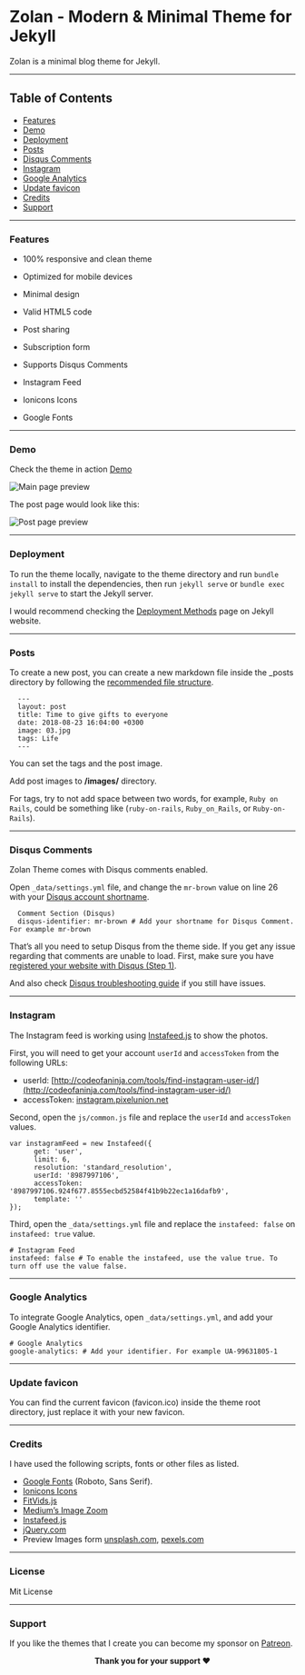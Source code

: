 Zolan - Modern & Minimal Theme for Jekyll
======
Zolan is a minimal blog theme for Jekyll.

* * *

Table of Contents
-----------------
*   [Features](#features)
*   [Demo](#demo)
*   [Deployment](#deployment)
*   [Posts](#posts)
*   [Disqus Comments](#DisqusComments)
*   [Instagram](#instagram)
*   [Google Analytics](#GoogleAnalytics)
*   [Update favicon](#UpdateFavicon)
*   [Credits](#Credits)
*   [Support](#Support)

* * *

### Features

* 100% responsive and clean theme

* Optimized for mobile devices

* Minimal design

* Valid HTML5 code

* Post sharing

* Subscription form

* Supports Disqus Comments

* Instagram Feed

* Ionicons Icons

* Google Fonts


* * *

### Demo

Check the theme in action [Demo](https://zolan-jekyll.netlify.app/)

![Main page preview](https://github.com/artemsheludko/zolan/blob/master/images/zolan-main-page.png?raw=true)

The post page would look like this:

![Post page preview](https://github.com/artemsheludko/zolan/blob/master/images/zolan-post.png?raw=true)

* * *

### Deployment

To run the theme locally, navigate to the theme directory and run `bundle install` to install the dependencies, then run `jekyll serve` or `bundle exec jekyll serve` to start the Jekyll server.

I would recommend checking the [Deployment Methods](https://jekyllrb.com/docs/deployment-methods/) page on Jekyll website.

* * *

### Posts

To create a new post, you can create a new markdown file inside the \_posts directory by following the [recommended file structure](https://jekyllrb.com/docs/posts/#creating-post-files).

      ---
      layout: post
      title: Time to give gifts to everyone
      date: 2018-08-23 16:04:00 +0300
      image: 03.jpg
      tags: Life
      ---


You can set the tags and the post image.

Add post images to **/images/** directory.

For tags, try to not add space between two words, for example, `Ruby on Rails`, could be something like (`ruby-on-rails`, `Ruby_on_Rails`, or `Ruby-on-Rails`).

* * *

### Disqus Comments

Zolan Theme comes with Disqus comments enabled.

Open `_data/settings.yml` file, and change the `mr-brown` value on line 26 with your [Disqus account shortname](https://help.disqus.com/customer/portal/articles/466208).

      Comment Section (Disqus)
      disqus-identifier: mr-brown # Add your shortname for Disqus Comment. For example mr-brown


That’s all you need to setup Disqus from the theme side. If you get any issue regarding that comments are unable to load. First, make sure you have [registered your website with Disqus (Step 1)](https://help.disqus.com/customer/portal/articles/466182-publisher-quick-start-guide).

And also check [Disqus troubleshooting guide](https://help.disqus.com/customer/portal/articles/472007-i-m-receiving-the-message-%22we-were-unable-to-load-disqus-%22) if you still have issues.

* * *

### Instagram

The Instagram feed is working using [Instafeed.js](http://instafeedjs.com/) to show the photos.

First, you will need to get your account `userId` and `accessToken` from the following URLs:

*   userId: [http://codeofaninja.com/tools/find-instagram-user-id/](http://codeofaninja.com/tools/find-instagram-user-id/)
*   accessToken: [instagram.pixelunion.net](http://instagram.pixelunion.net/)

Second, open the `js/common.js` file and replace the `userId` and `accessToken` values.

    var instagramFeed = new Instafeed({
          get: 'user',
          limit: 6,
          resolution: 'standard_resolution',
          userId: '8987997106',
          accessToken: '8987997106.924f677.8555ecbd52584f41b9b22ec1a16dafb9',
          template: ''
    });


Third, open the `_data/settings.yml` file and replace the `instafeed: false` on `instafeed: true` value.

    # Instagram Feed
    instafeed: false # To enable the instafeed, use the value true. To turn off use the value false.


* * *

### Google Analytics

To integrate Google Analytics, open `_data/settings.yml`, and add your Google Analytics identifier.

    # Google Analytics
    google-analytics: # Add your identifier. For example UA-99631805-1


* * *

### Update favicon

You can find the current favicon (favicon.ico) inside the theme root directory, just replace it with your new favicon.

* * *

### Credits

I have used the following scripts, fonts or other files as listed.

*   [Google Fonts](https://fonts.google.com/specimen/Nunito) (Roboto, Sans Serif).
*   [Ionicons Icons](https://ionicons.com/)
*   [FitVids.js](http://fitvidsjs.com/)
*   [Medium’s Image Zoom](https://github.com/fat/zoom.js)
*   [Instafeed.js](http://instafeedjs.com/)
*   [jQuery.com](https://jquery.com/)
*   Preview Images form [unsplash.com](https://unsplash.com/), [pexels.com](https://www.pexels.com/)

* * *
### License

Mit License

* * *

### Support
<p>If you like the themes that I create you can become my sponsor on <a href="https://www.patreon.com/artemsheludko" target="_blank">Patreon</a>.
<p align="center"><b>Thank you for your support ❤️</b></p>
